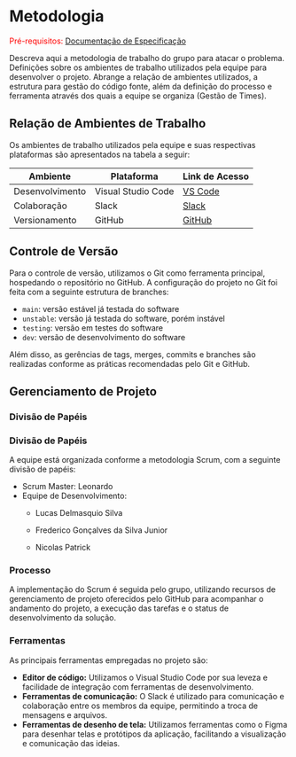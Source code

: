 # Metodologia

<span style="color:red">Pré-requisitos: <a href="2-Especificação do Projeto.md"> Documentação de Especificação</a></span>

Descreva aqui a metodologia de trabalho do grupo para atacar o problema. Definições sobre os ambientes de trabalho utilizados pela equipe para desenvolver o projeto. Abrange a relação de ambientes utilizados, a estrutura para gestão do código fonte, além da definição do processo e ferramenta através dos quais a equipe se organiza (Gestão de Times).

## Relação de Ambientes de Trabalho

Os ambientes de trabalho utilizados pela equipe e suas respectivas plataformas são apresentados na tabela a seguir:

| Ambiente     | Plataforma        | Link de Acesso                    |
|--------------|-------------------|-----------------------------------|
| Desenvolvimento | Visual Studio Code | [VS Code](https://code.visualstudio.com/) |
| Colaboração  | Slack             | [Slack](https://slack.com/)      |
| Versionamento| GitHub            | [GitHub](https://github.com/)     |

## Controle de Versão

Para o controle de versão, utilizamos o Git como ferramenta principal, hospedando o repositório no GitHub. A configuração do projeto no Git foi feita com a seguinte estrutura de branches:

- `main`: versão estável já testada do software
- `unstable`: versão já testada do software, porém instável
- `testing`: versão em testes do software
- `dev`: versão de desenvolvimento do software

Além disso, as gerências de tags, merges, commits e branches são realizadas conforme as práticas recomendadas pelo Git e GitHub.

## Gerenciamento de Projeto

### Divisão de Papéis

### Divisão de Papéis

A equipe está organizada conforme a metodologia Scrum, com a seguinte divisão de papéis:

- Scrum Master: Leonardo
- Equipe de Desenvolvimento:
  - Lucas Delmasquio Silva

  - Frederico Gonçalves da Silva Junior
  - Nicolas Patrick


### Processo

A implementação do Scrum é seguida pelo grupo, utilizando recursos de gerenciamento de projeto oferecidos pelo GitHub para acompanhar o andamento do projeto, a execução das tarefas e o status de desenvolvimento da solução.

### Ferramentas

As principais ferramentas empregadas no projeto são:

- **Editor de código:** Utilizamos o Visual Studio Code por sua leveza e facilidade de integração com ferramentas de desenvolvimento.
- **Ferramentas de comunicação:** O Slack é utilizado para comunicação e colaboração entre os membros da equipe, permitindo a troca de mensagens e arquivos.
- **Ferramentas de desenho de tela:** Utilizamos ferramentas como o Figma para desenhar telas e protótipos da aplicação, facilitando a visualização e comunicação das ideias.

